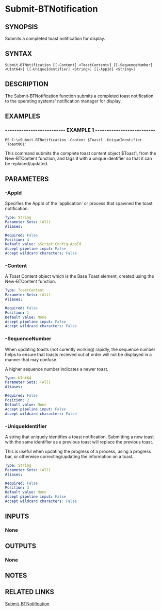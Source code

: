 # Submit-BTNotification

## SYNOPSIS
Submits a completed toast notification for display.

## SYNTAX

```
Submit-BTNotification [[-Content] <ToastContent>] [[-SequenceNumber] <UInt64>] [[-UniqueIdentifier] <String>] [[-AppId] <String>]
```

## DESCRIPTION
The Submit-BTNotification function submits a completed toast notification to the operating systems' notification manager for display.

## EXAMPLES

### -------------------------- EXAMPLE 1 --------------------------
```
PS C:\>Submit-BTNotification -Content $Toast1 -UniqueIdentifier 'Toast001'
```

This command submits the complete toast content object $Toast1, from the New-BTContent function, and tags it with a unique identifier so that it can be replaced/updated.

## PARAMETERS

### -AppId
Specifies the AppId of the 'application' or process that spawned the toast notification.

```yaml
Type: String
Parameter Sets: (All)
Aliases:

Required: False
Position: 4
Default value: $Script:Config.AppId
Accept pipeline input: False
Accept wildcard characters: False
```

### -Content
A Toast Content object which is the Base Toast element, created using the New-BTContent function.

```yaml
Type: ToastContent
Parameter Sets: (All)
Aliases:

Required: False
Position: 1
Default value: None
Accept pipeline input: False
Accept wildcard characters: False
```

### -SequenceNumber
When updating toasts (not curently working) rapidly, the sequence number helps to ensure that toasts recieved out of order will not be displayed in a manner that may confuse.

A higher sequence number indicates a newer toast.

```yaml
Type: UInt64
Parameter Sets: (All)
Aliases:

Required: False
Position: 2
Default value: None
Accept pipeline input: False
Accept wildcard characters: False
```

### -UniqueIdentifier
A string that uniquely identifies a toast notification. Submitting a new toast with the same identifier as a previous toast will replace the previous toast.

This is useful when updating the progress of a process, using a progress bar, or otherwise correcting/updating the information on a toast.

```yaml
Type: String
Parameter Sets: (All)
Aliases:

Required: False
Position: 3
Default value: None
Accept pipeline input: False
Accept wildcard characters: False
```

## INPUTS

### None

## OUTPUTS

### None

## NOTES

## RELATED LINKS

[Submit-BTNotification](https://github.com/Windos/BurntToast/blob/master/Help/Submit-BTNotification.md)
